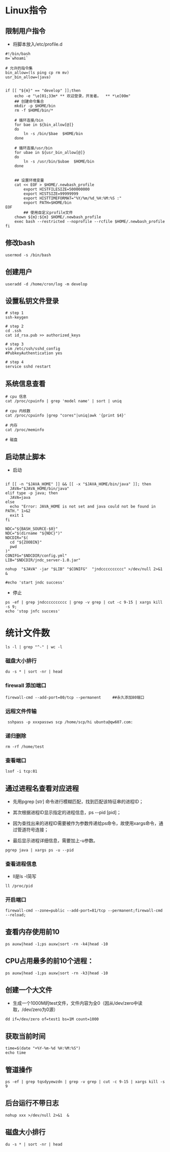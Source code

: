 # Linux指令

## 限制用户指令
* 将脚本放入/etc/profile.d
```
#!/bin/bash
m=`whoami`

# 允许的指令集
bin_allow=(ls ping cp rm mv)
usr_bin_allow=(java)


if [[ "${m}" == "develop" ]];then
    echo -e "\e[01;33m* ** 欢迎登录，开发者。  ** *\e[00m"
    ## 创建命令集合
    mkdir -p $HOME/bin
    rm -f $HOME/bin/*
    
    # 循环连接/bin
    for bae in ${bin_allow[@]}
    do
	    ln -s /bin/$bae  $HOME/bin
    done

    # 循环连接/usr/bin
    for ubae in ${usr_bin_allow[@]}
    do
	    ln -s /usr/bin/$ubae  $HOME/bin
    done
    

    ## 设置环境变量
    cat << EOF > $HOME/.newbash_profile
		export HISTFILESIZE=500000000
		export HISTSIZE=99999999
		export HISTTIMEFORMAT="%Y/%m/%d_%H:%M:%S :"
		export PATH=$HOME/bin
EOF
		## 使用自定义profile文件
    chown ${m}:${m} $HOME/.newbash_profile
    exec bash --restricted --noprofile --rcfile $HOME/.newbash_profile
fi

```
## 修改bash
```
usermod -s /bin/bash
```

## 创建用户
```
useradd -d /home/cron/log -m develop
```
## 设置私钥文件登录
```
# step 1
ssh-keygen

# step 2
cd .ssh
cat id_rsa.pub >> authorized_keys

# step 3
vim /etc/ssh/sshd_config 
#PubkeyAuthentication yes

# step 4
service sshd restart
```

## 系统信息查看
```
# cpu 信息
cat /proc/cpuinfo | grep 'model name' | sort | uniq

# cpu 内核数
cat /proc/cpuinfo |grep "cores"|uniq|awk '{print $4}'

# 内存
cat /proc/meminfo

# 磁盘

```

## 启动禁止脚本
* 启动
```

if [[ -n "$JAVA_HOME" ]] && [[ -x "$JAVA_HOME/bin/java" ]]; then
  JAVA="$JAVA_HOME/bin/java"
elif type -p java; then
  JAVA=java
else
  echo "Error: JAVA_HOME is not set and java could not be found in PATH." 1>&2
  exit 1
fi

NDC="${BASH_SOURCE-$0}"
NDC="$(dirname "${NDC}")"
NDCDIR="$(
  cd "${ZOOBIN}"
  pwd
)"
CONIFG="$NDCDIR/config.yml"
LIB="$NDCDIR/jndc_server-1.0.jar"

nohup  "$JAVA" -jar "$LIB" "$CONIFG"  "jndcccccccccc" >/dev/null 2>&1  &

#echo 'start jndc success'
```

* 停止
```
ps -ef | grep jndcccccccccc | grep -v grep | cut -c 9-15 | xargs kill -s 9;
echo 'stop jnfc success'
```

# 统计文件数
```
ls -l | grep "^-" | wc -l
```

### 磁盘大小排行
```
du -s * | sort -nr | head
```

### firewall 添加端口
```
firewall-cmd --add-port=80/tcp --permanent     ##永久添加80端口 
```

### 远程文件传输
```
 sshpass -p xxxpassws scp /home/scp/hi ubuntu@qw607.com:
```

### 递归删除
```
rm -rf /home/test
```

### 查看端口
```
lsof -i tcp:81
```

## 通过进程名查看对应进程
* 先用pgrep [str] 命令进行模糊匹配，找到匹配该特征串的进程ID；

* 其次根据进程ID显示指定的进程信息，ps --pid [pid]；

* 因为查找出来的进程ID需要被作为参数传递给ps命令，故使用xargs命令，通过管道符号连接；

* 最后显示进程详细信息，需要加上-u参数。
```
pgrep java | xargs ps -u --pid
```


### 查看进程信息
* ll是ls -l简写
```
ll /proc/pid
```

### 开启端口
```
firewall-cmd --zone=public --add-port=81/tcp --permanent;firewall-cmd --reload;
```


## 查看内存使用前10
```
ps auxw|head -1;ps auxw|sort -rn -k4|head -10 
```

## CPU占用最多的前10个进程： 
```
ps auxw|head -1;ps auxw|sort -rn -k3|head -10 
```

## 创建一个大文件
* 生成一个1000M的test文件，文件内容为全0（因从/dev/zero中读取，/dev/zero为0源）
```
dd if=/dev/zero of=test1 bs=1M count=1000
```

## 获取当前时间
```
time=$(date "+%Y-%m-%d %H:%M:%S")
echo time
```

## 管道操作
```
ps -ef | grep tqsdyyewzdn | grep -v grep | cut -c 9-15 | xargs kill -s 9
```

## 后台运行不带日志
```
nohup xxx >/dev/null 2>&1  &

```

## 磁盘大小排行
```
du -s * | sort -nr | head
```
